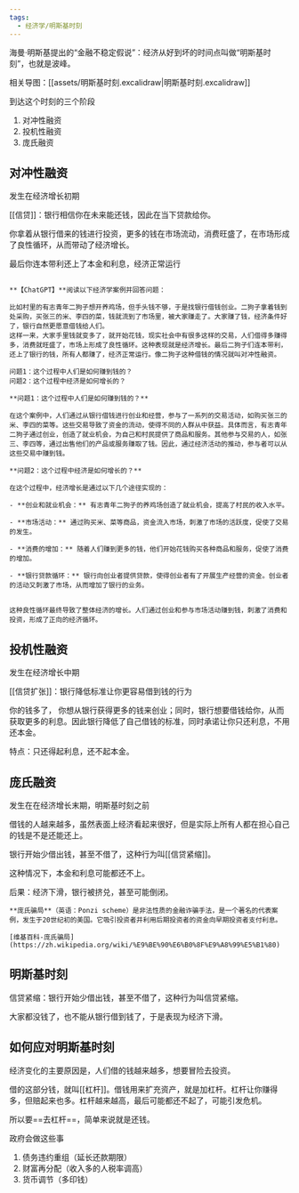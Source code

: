 ```yaml
---
tags:
  - 经济学/明斯基时刻
---
```


海曼·明斯基提出的“金融不稳定假说”：经济从好到坏的时间点叫做“明斯基时刻”，也就是波峰。

相关导图：[[assets/明斯基时刻.excalidraw|明斯基时刻.excalidraw]]

到达这个时刻的三个阶段
1. 对冲性融资
2. 投机性融资
3. 庞氏融资

## 对冲性融资

发生在经济增长初期

[[信贷]]：银行相信你在未来能还钱，因此在当下贷款给你。

你拿着从银行借来的钱进行投资，更多的钱在市场流动，消费旺盛了，在市场形成了良性循环，从而带动了经济增长。

最后你连本带利还上了本金和利息，经济正常运行


```ad-note

**【ChatGPT】**阅读以下经济学案例并回答问题：

比如村里的有志青年二狗子想开养鸡场，但手头钱不够，于是找银行借钱创业。二狗子拿着钱到处采购，买张三的米、李四的菜，钱就流到了市场里，被大家赚走了。大家赚了钱，经济条件好了，银行自然更愿意借钱给人们。
这样一来，大家手里钱就变多了，就开始花钱，现实社会中有很多这样的交易，人们借得多赚得多，消费就旺盛了，市场上形成了良性循环。这种表现就是经济增长。最后二狗子们连本带利，还上了银行的钱，所有人都赚了，经济正常运行。像二狗子这种借钱的情况就叫对冲性融资。

问题1：这个过程中人们是如何赚到钱的？
问题2：这个过程中经济是如何增长的？

**问题1：这个过程中人们是如何赚到钱的？**

在这个案例中，人们通过从银行借钱进行创业和经营，参与了一系列的交易活动，如购买张三的米、李四的菜等。这些交易导致了资金的流动，使得不同的人群从中获益。具体而言，有志青年二狗子通过创业，创造了就业机会，为自己和村民提供了商品和服务。其他参与交易的人，如张三、李四等，通过出售他们的产品或服务赚取了钱。因此，通过经济活动的推动，参与者可以从这些交易中赚到钱。

**问题2：这个过程中经济是如何增长的？**

在这个过程中，经济增长是通过以下几个途径实现的：

- **创业和就业机会：** 有志青年二狗子的养鸡场创造了就业机会，提高了村民的收入水平。
    
- **市场活动：** 通过购买米、菜等商品，资金流入市场，刺激了市场的活跃度，促使了交易的发生。
    
- **消费的增加：** 随着人们赚到更多的钱，他们开始花钱购买各种商品和服务，促使了消费的增加。
    
- **银行贷款循环：** 银行向创业者提供贷款，使得创业者有了开展生产经营的资金。创业者的活动又刺激了市场，从而增加了银行的业务。
    

这种良性循环最终导致了整体经济的增长。人们通过创业和参与市场活动赚到钱，刺激了消费和投资，形成了正向的经济循环。
```

## 投机性融资

发生在经济增长中期

[[信贷扩张]]：银行降低标准让你更容易借到钱的行为

你的钱多了， 你想从银行获得更多的钱来创业；同时，银行想要借钱给你，从而获取更多的利息。因此银行降低了自己借钱的标准，同时承诺让你只还利息，不用还本金。

特点：只还得起利息，还不起本金。

## 庞氏融资

发生在在经济增长末期，明斯基时刻之前

借钱的人越来越多，虽然表面上经济看起来很好，但是实际上所有人都在担心自己的钱是不是还能还上。

银行开始少借出钱，甚至不借了，这种行为叫[[信贷紧缩]]。

这种情况下，本金和利息可能都还不上。

后果：经济下滑，银行被挤兑，甚至可能倒闭。

```ad-seealso
**庞氏骗局**（英语：Ponzi scheme）是非法性质的金融诈骗手法，是一个著名的代表案例，发生于20世纪初的美国。它吸引投资者并利用后期投资者的资金向早期投资者支付利息。

[维基百科-庞氏骗局](https://zh.wikipedia.org/wiki/%E9%BE%90%E6%B0%8F%E9%A8%99%E5%B1%80)
```

## 明斯基时刻

信贷紧缩：银行开始少借出钱，甚至不借了，这种行为叫信贷紧缩。

大家都没钱了，也不能从银行借到钱了，于是表现为经济下滑。

## 如何应对明斯基时刻

经济变化的主要原因是，人们借的钱越来越多，想要冒险去投资。

借的这部分钱，就叫[[杠杆]]。借钱用来扩充资产，就是加杠杆。杠杆让你赚得多，但赔起来也多。杠杆越来越高，最后可能都还不起了，可能引发危机。

所以要==去杠杆==，简单来说就是还钱。

政府会做这些事
1. 债务违约重组（延长还款期限）
2. 财富再分配（收入多的人税率调高）
3. 货币调节（多印钱）

